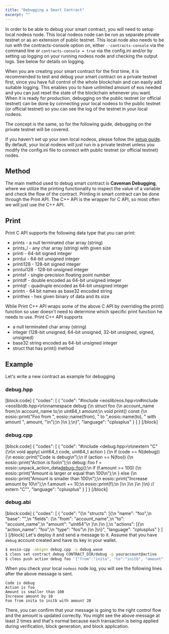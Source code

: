 ```yaml
---
title: "Debugging a Smart Contract"
excerpt: ""
---
```

In order to be able to debug your smart contract, you will need to setup local nodeos node. This local nodeos node can be run as separate private testnet or as an extension of public testnet.  This local node also needs to be run with the contracts-console option on, either `--contracts-console` via the command line or `contracts-console = true` via the config.ini and/or by setting up logging on your running nodeos node and checking the output logs. See below for details on logging.

When you are creating your smart contract for the first time, it is recommended to test and debug your smart contract on a private testnet first, since you have full control of the whole blockchain and can easily add suitable logging. This enables you to have unlimited amount of eos needed and you can just reset the state of the blockchain whenever you want. When it is ready for production, debugging  on the public testnet (or official testnet) can be done by connecting your local nodeos to the public testnet (or official testnet) so you can see the log of the testnet in your local nodeos.

The concept is the same, so for the following guide, debugging on the private testnet will be covered.

If you haven't set up your own local nodeos, please follow the [setup guide](https://developers.eos.io/eosio-home/docs/getting-the-software). By default, your local nodeos will just run in a private testnet unless you modify the config.ini file to connect with public testnet (or official testnet) nodes. 

## Method
The main method used to debug smart contract is **Caveman Debugging**, where we utilize the printing functionality to inspect the value of a variable and check the flow of the contract. Printing in smart contract can be done through the Print API. The C++ API is the wrapper for C API, so most often we will just use the C++ API.

## Print
Print C API supports the following data type that you can print:
- prints - a null terminated char array (string)
- prints_l - any char array (string) with given size
- printi - 64-bit signed integer
- printui - 64-bit unsigned integer 
- printi128 - 128-bit signed integer
- printui128 - 128-bit unsigned integer
- printsf - single-precision floating point number
- printdf - double encoded as 64-bit unsigned integer
- printqf - quadruple encoded as 64-bit unsigned integer
- printn - 64 bit names as base32 encoded string
- printhex - hex given binary of data and its size 

While Print C++ API wraps some of the above C API by overriding the print() function so user doesn't need to determine which specific print function he needs to use. Print C++ API supports
- a null terminated char array (string)
- integer (128-bit unsigned, 64-bit unsigned, 32-bit unsigned, signed, unsigned)
- base32 string encoded as 64-bit unsigned integer
- struct that has print() method

## Example
Let's write a new contract as example for debugging

### debug.hpp
[block:code]
{
  "codes": [
    {
      "code": "#include <eoslib/eos.hpp>\n#include <eoslib/db.hpp>\n\nnamespace debug {\n    struct foo {\n        account_name from;\n        account_name to;\n        uint64_t amount;\n        void print() const {\n            eosio::print(\"Foo from \", eosio::name(from), \" to \",eosio::name(to), \" with amount \", amount, \"\\n\");\n        }\n    };\n}",
      "language": "cplusplus"
    }
  ]
}
[/block]
### debug.cpp
[block:code]
{
  "codes": [
    {
      "code": "#include <debug.hpp>\n\nextern \"C\" {\n\n    void apply( uint64_t code, uint64_t action ) {\n        if (code == N(debug)) {\n            eosio::print(\"Code is debug\\n\");\n            if (action == N(foo)) {\n                 eosio::print(\"Action is foo\\n\");\n                debug::foo f = eosio::unpack_action_data<debug::foo>();\n               if (f.amount >= 100) {\n                    eosio::print(\"Amount is larger or equal than 100\\n\");\n                } else {\n                    eosio::print(\"Amount is smaller than 100\\n\");\n                    eosio::print(\"Increase amount by 10\\n\");\n                    f.amount += 10;\n                    eosio::print(f);\n                }\n            }\n        }\n    }\n} // extern \"C\"",
      "language": "cplusplus"
    }
  ]
}
[/block]
### debug.abi
[block:code]
{
  "codes": [
    {
      "code": "{\n  \"structs\": [{\n      \"name\": \"foo\",\n      \"base\": \"\",\n      \"fields\": {\n        \"from\": \"account_name\",\n        \"to\": \"account_name\",\n        \"amount\": \"uint64\"\n      }\n    }\n  ],\n  \"actions\": [{\n      \"action_name\": \"foo\",\n      \"type\": \"foo\"\n    }\n  ]\n}",
      "language": "cplusplus"
    }
  ]
}
[/block]
Let's deploy it and send a message to it. Assume that you have `debug` account created and have its key in your wallet.

```bash
$ eosio-cpp -abigen debug.cpp -o debug.wasm
$ cleos set contract debug CONTRACT_DIR/debug -p youraccount@active
$ cleos push action debug foo '{"from":"inita", "to":"initb", "amount":10}' --scope debug
```

When you check your local `nodeos` node log, you will see the following lines after the above message is sent.

```
Code is debug
Action is foo
Amount is smaller than 100
Increase amount by 10
Foo from inita to initb with amount 20
```

There, you can confirm that your message is going to the right control flow and the amount is updated correctly. You might see the above message at least 2 times and that's normal because each transaction is being applied during verification, block generation, and block application.